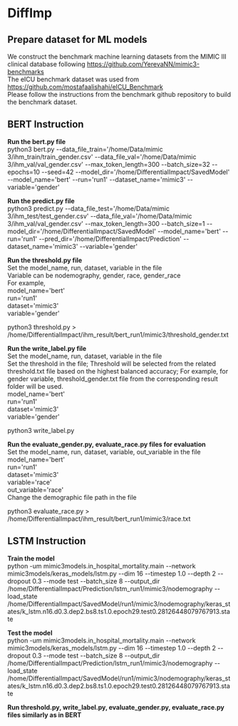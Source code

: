 # DiffImp

## Prepare dataset for ML models ##

We construct the benchmark machine learning datasets from the MIMIC III clinical database following https://github.com/YerevaNN/mimic3-benchmarks <br />
The eICU benchmark dataset was used from https://github.com/mostafaalishahi/eICU_Benchmark <br />
Please follow the instructions from the benchmark github repository to build the benchmark dataset.

## BERT Instruction ##

**Run the bert.py file** <br />
python3 bert.py --data_file_train='/home/Data/mimic 3/ihm_train/train_gender.csv' --data_file_val='/home/Data/mimic 3/ihm_val/val_gender.csv' --max_token_length=300 --batch_size=32 --epochs=10 --seed=42 --model_dir='/home/DifferentialImpact/SavedModel' --model_name='bert' --run='run1' --dataset_name='mimic3' --variable='gender' <br />

**Run the predict.py file** <br />
python3 predict.py --data_file_test='/home/Data/mimic 3/ihm_test/test_gender.csv' --data_file_val='/home/Data/mimic 3/ihm_val/val_gender.csv' --max_token_length=300 --batch_size=1 --model_dir='/home/DifferentialImpact/SavedModel' --model_name='bert' --run='run1' --pred_dir='/home/DifferentialImpact/Prediction' --dataset_name='mimic3' --variable='gender' </br>

**Run the threshold.py file** <br />
Set the model_name, run, dataset, variable in the file <br />
Variable can be nodemography, gender, race, gender_race <br />
For example, <br />
model_name='bert' <br />
run='run1' <br />
dataset='mimic3' <br />
variable='gender' <br />

python3 threshold.py > /home/DifferentialImpact/ihm_result/bert_run1/mimic3/threshold_gender.txt <br />

**Run the write_label.py file** <br />
Set the model_name, run, dataset, variable in the file <br />
Set the threshold in the file; Threshold will be selected from the related threshold.txt file based on the highest balanced accuracy; For example, for gender variable, threshold_gender.txt file from the corresponding result folder will be used. <br />
model_name='bert' <br />
run='run1' <br />
dataset='mimic3' <br />
variable='gender' <br />

python3 write_label.py

**Run the evaluate_gender.py, evaluate_race.py files for evaluation** <br />
Set the model_name, run, dataset, variable, out_variable in the file <br />
model_name='bert' <br />
run='run1' <br />
dataset='mimic3' <br />
variable='race' <br />
out_variable='race' <br />
Change the demographic file path in the file <br />

python3 evaluate_race.py > /home/DifferentialImpact/ihm_result/bert_run1/mimic3/race.txt

## LSTM Instruction ##

**Train the model** <br />
python -um mimic3models.in_hospital_mortality.main --network mimic3models/keras_models/lstm.py --dim 16 --timestep 1.0 --depth 2 --dropout 0.3 --mode test --batch_size 8 --output_dir /home/DifferentialImpact/Prediction/lstm_run1/mimic3/nodemography --load_state /home/DifferentialImpact/SavedModel/run1/mimic3/nodemography/keras_states/k_lstm.n16.d0.3.dep2.bs8.ts1.0.epoch29.test0.28126448079767913.state

**Test the model** <br />
python -um mimic3models.in_hospital_mortality.main --network mimic3models/keras_models/lstm.py --dim 16 --timestep 1.0 --depth 2 --dropout 0.3 --mode test --batch_size 8 --output_dir /home/DifferentialImpact/Prediction/lstm_run1/mimic3/nodemography --load_state /home/DifferentialImpact/SavedModel/run1/mimic3/nodemography/keras_states/k_lstm.n16.d0.3.dep2.bs8.ts1.0.epoch29.test0.28126448079767913.state

**Run threshold.py, write_label.py, evaluate_gender.py, evaluate_race.py files similarly as in BERT**
